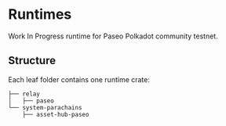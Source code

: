 # Runtimes

Work In Progress runtime for Paseo Polkadot community testnet.

## Structure

Each leaf folder contains one runtime crate:

<!-- Run "tree -I 'target' -d -L 3" and then delete some folders from Polkadot and Kusama. -->

```pre
├── relay
│   ├── paseo
└── system-parachains
    ├── asset-hub-paseo
```
